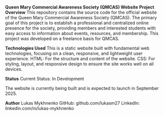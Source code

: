 **Queen Mary Commercial Awareness Society (QMCAS) Website**
**Project Overview**
This repository contains the source code for the official website of the Queen Mary Commercial Awareness Society (QMCAS). The primary goal of this project is to establish a professional and centralized online presence for the society, providing members and interested students with easy access to information about events, resources, and membership.
This project was developed on a freelance basis for QMCAS.

**Technologies Used**
This is a static website built with fundamental web technologies, focusing on a clean, responsive, and lightweight user experience.
HTML: For the structure and content of the website.
CSS: For styling, layout, and responsive design to ensure the site works well on all devices.

**Status**
Current Status: In Development

The website is currently being built and is expected to launch in September 2025.

**Author**
Lukas Mykhnenko
GitHub: github.com/lukasm27
LinkedIn: linkedin.com/in/lukas-mykhnenko

